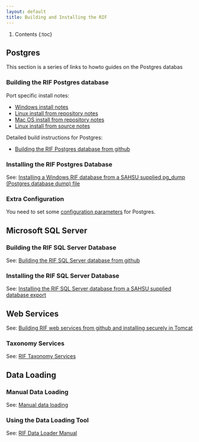 ```yaml
---
layout: default
title: Building and Installing the RIF
---
```


1. Contents
{:toc}

## Postgres

This section is a series of links to howto guides on the Postgres databas

### Building the RIF Postgres database

Port specific install notes:

  * [Windows install notes](/rifDatabase/Postgres/docs/windows)
  * [Linux install from repository notes](/rifDatabase/Postgres/docs/linux_repo)
  * [Mac OS install from repository notes](/rifDatabase/Postgres/docs/macos_repo)
  * [Linux install from source notes](/rifDatabase/Postgres/docs/linux_source)

Detailed build instructions for Postgres:

  * [Building the RIF Postgres database from github](/rifDatabase/Postgres/docs/BUILD)

### Installing the RIF Postgres Database

See: [Installing a Windows RIF database from a SAHSU supplied pg_dump (Postgres database dump) file](/rifDatabase/Postgres/docs/windows_install_from_pg_dump)

### Extra Configuration

You need to set some [configuration parameters](/rifDatabase/Postgres/docs/Extra_Postgres_config) for Postgres.

## Microsoft SQL Server

### Building the RIF SQL Server Database

See: [Building the RIF SQL Server database from github](/rifDatabase/SQLserver/installation/)

### Installing the RIF SQL Server Database

See: [Installing the RIF SQL Server database from a SAHSU supplied database export](/rifDatabase/SQLserver/production/INSTALL)

## Web Services

See: [Building RIF web services from github and installing securely in Tomcat](/rifWebApplication/)

### Taxonomy Services

See: [RIF Taxonomy Services](/introduction/Taxonomy-Services)

## Data Loading

### Manual Data Loading

See: [Manual data loading](/rifDatabase/DataLoaderData/DataLoading)

### Using the Data Loading Tool

See: [RIF Data Loader Manual](/Documentation/RIF%20Data%20Loader%20Manual.pdf)

